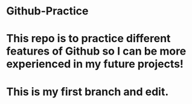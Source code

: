 # Github-Practice
# This repo is to practice different features of Github so I can be more experienced in my future projects!
# This is my first branch and edit.
